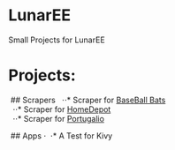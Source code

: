 # LunarEE
Small Projects for LunarEE

# Projects:
&nbsp;## Scrapers
&nbsp;&nbsp;⋅⋅* Scraper for [BaseBall Bats](http://www.baseballbats.net/bat-brands)<br/>
&nbsp;&nbsp;⋅⋅* Scraper for [HomeDepot](https://www.homedepot.com/)<br/>
&nbsp;&nbsp;⋅⋅* Scraper for [Portugalio](https://www.portugalio.com/)<br/>

&nbsp;## Apps
⋅&nbsp;&nbsp;⋅* A Test for Kivy <br/>
